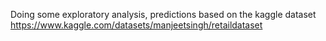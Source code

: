 Doing some exploratory analysis, predictions based on 
the kaggle dataset
https://www.kaggle.com/datasets/manjeetsingh/retaildataset